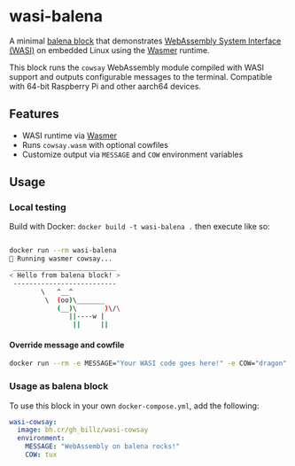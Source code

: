 # wasi-balena

A minimal [balena block](https://www.balena.io/blog/introducing-balenaBlocks/) that demonstrates [WebAssembly System Interface (WASI)](https://wasi.dev/) on embedded Linux using the [Wasmer](https://wasmer.io/) runtime.

This block runs the `cowsay` WebAssembly module compiled with WASI support and outputs configurable messages to the terminal. Compatible with 64-bit Raspberry Pi and other aarch64 devices.

## Features

- WASI runtime via [Wasmer](https://wasmer.io/)
- Runs `cowsay.wasm` with optional cowfiles
- Customize output via `MESSAGE` and `COW` environment variables

##  Usage

### Local testing
Build with Docker: `docker build -t wasi-balena .` then execute like so:
```bash

docker run --rm wasi-balena
🐄 Running wasmer cowsay...
 __________________________
< Hello from balena block! >
 --------------------------
        \   ^__^
         \  (oo)\_______
            (__)\       )\/\
               ||----w |
                ||     ||
```

#### Override message and cowfile
```bash
docker run --rm -e MESSAGE="Your WASI code goes here!" -e COW="dragon" wasi-balena
```
### Usage as balena block
To use this block in your own `docker-compose.yml`, add the following:

```yaml
wasi-cowsay:
  image: bh.cr/gh_billz/wasi-cowsay
  environment:
    MESSAGE: "WebAssembly on balena rocks!"
    COW: tux
```
